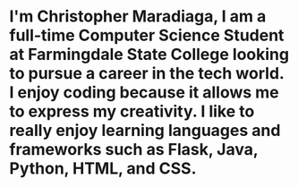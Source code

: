 # I'm Christopher Maradiaga, I am a full-time Computer Science Student at Farmingdale State College looking to pursue a career in the tech world. I enjoy coding because it allows me to express my creativity. I like to really enjoy learning languages and frameworks such as Flask, Java, Python, HTML, and CSS. 
